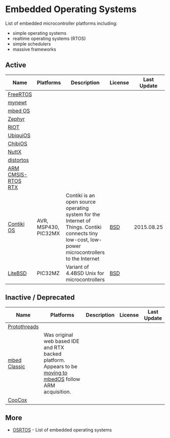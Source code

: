 # Embedded Operating Systems

List of embedded microcontroller platforms including:
* simple operating systems
* realtime operating systems (RTOS)
* simple schedulers
* massive frameworks

## Active

| Name  | Platforms  |  Description | License  |  Last Update |
|---|---|---|---|---|
| [FreeRTOS](http://www.freertos.org)  |   |   |   |   |
| [mynewt](http://mynewt.apache.org/) |   |   |   |   |
| [mbed OS](https://www.mbed.com/en/development/software/mbed-os/)  |   |   |   |   |
| [Zephyr](https://www.zephyrproject.org/)  |   |   |   |   |
| [RIOT](https://www.riot-os.org/)  |   |   |   |   |
| [UbiquiOS](http://www.ubiquiostechnology.com)  |   |   |   |   |
| [ChibiOS](http://www.chibios.org)  |   |   |   |   |
| [NuttX](http://nuttx.org/)  |   |   |   |   |
| [distortos](http://distortos.org/)  |   |   |   |   |
| [ARM CMSIS-RTOS RTX](http://www.keil.com/pack/doc/CMSIS/RTX/html/index.html)  |   |   |   |   |
| [Contiki OS](http://www.contiki-os.org/)  |  AVR, MSP430, PIC32MX |  Contiki is an open source operating system for the Internet of Things. Contiki connects tiny low-cost, low-power microcontrollers to the Internet | [BSD](http://www.contiki-os.org/license.txt)  | 2015.08.25  |
| [LiteBSD](https://github.com/sergev/LiteBSD)  | PIC32MZ  |  Variant of 4.4BSD Unix for microcontrollers | [BSD](https://github.com/sergev/LiteBSD/blob/master/COPYRIGHT)  |   |


## Inactive / Deprecated

| Name  | Platforms  |  Description | License  |  Last Update |
|---|---|---|---|---|
| [Protothreads](http://dunkels.com/adam/pt/)  |   |   |   |   |
| [mbed Classic](http://dunkels.com/adam/pt/)  |  Was original web based IDE and RTX backed platform.  Appears to be [moving to mbedOS](https://www.mbed.com/en/development/software/mbed-os/mbed-os-migration-plan/) follow ARM acquisition. |   |   |   |
| [CooCox](http://www1.coocox.org/)  |   |   |   |   |

## More

* [OSRTOS](http://www.osrtos.com/) - List of embedded operating systems
